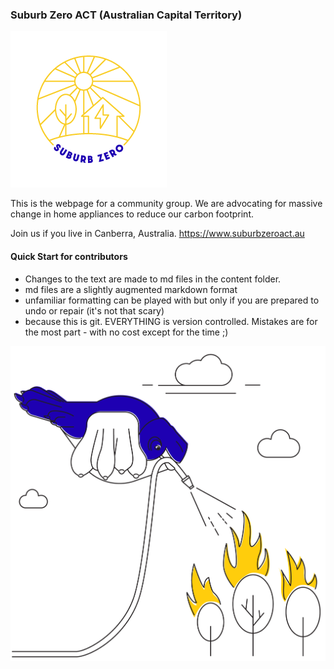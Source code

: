### Suburb Zero ACT (Australian Capital Territory) 
![logo](https://github.com/Suburbzero/suburbzeroact.github.io/blob/main/images/S0_RGB_01_colour_lo.png?raw=true)

This is the webpage for a community group.
We are advocating for massive change in home appliances to reduce our carbon footprint.

Join us if you live in Canberra, Australia. https://www.suburbzeroact.au


#### Quick Start for contributors
* Changes to the text are made to md files in the content folder.
* md files are a slightly augmented  markdown format
* unfamiliar formatting  can be played with but only if you are prepared to undo or  repair (it's not that scary)
* because this is git. EVERYTHING is version controlled. Mistakes are for the most part -  with no cost except for the time ;)
  
![skywhale](https://github.com/Suburbzero/suburbzeroact.github.io/blob/main/images/S0_web_why_1x1.png?raw=true)

